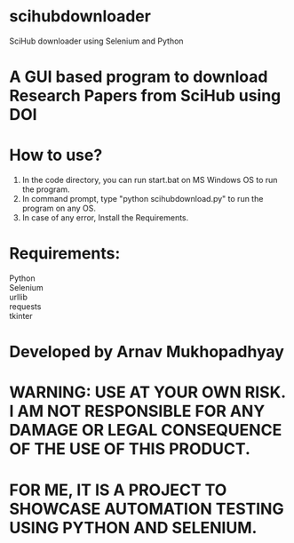 # scihubdownloader
SciHub downloader using Selenium and Python  
  
  
# A GUI based program to download Research Papers from SciHub using DOI  
  
# How to use?  
1. In the code directory, you can run start.bat on MS Windows OS to run the program.  
2. In command prompt, type "python scihubdownload.py" to run the program on any OS.  
3. In case of any error, Install the Requirements.  
  
  
  
# Requirements:  
Python  
Selenium  
urllib  
requests  
tkinter  
  
  
# Developed by Arnav Mukhopadhyay  
  
# WARNING: USE AT YOUR OWN RISK. I AM NOT RESPONSIBLE FOR ANY DAMAGE OR LEGAL CONSEQUENCE OF THE USE OF THIS PRODUCT.  
# FOR ME, IT IS A PROJECT TO SHOWCASE AUTOMATION TESTING USING PYTHON AND SELENIUM.  
  

